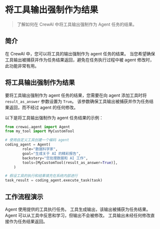 # 将工具输出强制作为结果

> 了解如何在 CrewAI 中将工具输出强制作为 Agent 任务的结果。

## 简介

在 CrewAI 中，您可以将工具的输出强制作为 agent 任务的结果。
当您希望确保工具输出被捕获并作为任务结果返回，避免在任务执行过程中被 agent 修改时，此功能非常有用。

## 将工具输出强制作为结果

要将工具输出强制作为 agent 任务的结果，您需要在向 agent 添加工具时将 `result_as_answer` 参数设置为 `True`。
该参数确保工具输出被捕获并作为任务结果返回，而不经过 agent 的任何修改。

以下是将工具输出强制作为 agent 任务结果的示例：

```python Code theme={null}
from crewai.agent import Agent
from my_tool import MyCustomTool

# 使用自定义工具创建一个编码 agent
coding_agent = Agent(
        role="数据科学家",
        goal="生成关于 AI 的精彩报告",
        backstory="您处理数据和 AI 工作",
        tools=[MyCustomTool(result_as_answer=True)],
    )

# 假设工具的执行和结果填充在系统内部进行
task_result = coding_agent.execute_task(task)
```

## 工作流程演示

<Steps>
  <Step title="任务执行">
    Agent 使用提供的工具执行任务。
  </Step>

  <Step title="工具输出">
    工具生成输出，该输出被捕获为任务结果。
  </Step>

  <Step title="Agent 交互">
    Agent 可以从工具中反思和学习，但输出不会被修改。
  </Step>

  <Step title="结果返回">
    工具输出未经任何修改直接作为任务结果返回。
  </Step>
</Steps>